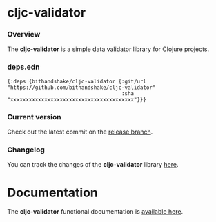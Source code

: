 
# cljc-validator

### Overview

The <strong>cljc-validator</strong> is a simple data validator library for Clojure projects.

### deps.edn

```
{:deps {bithandshake/cljc-validator {:git/url "https://github.com/bithandshake/cljc-validator"
                                     :sha     "xxxxxxxxxxxxxxxxxxxxxxxxxxxxxxxxxxxxxxxx"}}}
```

### Current version

Check out the latest commit on the [release branch](https://github.com/bithandshake/cljc-validator/tree/release).

### Changelog

You can track the changes of the <strong>cljc-validator</strong> library [here](CHANGES.md).

# Documentation

The <strong>cljc-validator</strong> functional documentation is [available here](https://bithandshake.github.io/cljc-validator).
